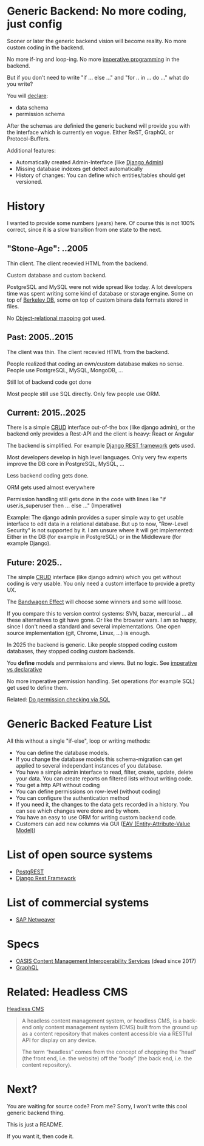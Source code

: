 # Generic Backend: No more coding, just config

Sooner or later the generic backend vision will become reality. No more custom coding in the backend.

No more if-ing and loop-ing. No more [imperative programming](https://en.wikipedia.org/wiki/Imperative_programming) in the backend.

But if you don't need to write "if ... else ..." and "for .. in ... do ..." what do you write?

You will [declare](https://en.wikipedia.org/wiki/Declarative_programming):

* data schema
* permission schema

After the schemas are definied the generic backend will provide you with the interface which is currently en vogue. Either ReST, GraphQL or Protocol-Buffers.

Additional features:

* Automatically created Admin-Interface (like [Django Admin](https://docs.djangoproject.com/en/3.0/ref/contrib/admin/))
* Missing database indexes get detect automatically
* History of changes: You can define which entities/tables should get versioned. 

# History 

I wanted to provide some numbers (years) here. Of course this is not 100% correct, since it is a slow transition from one state to the next.

## "Stone-Age": ..2005

Thin client. The client recevied HTML from the backend.

Custom database and custom backend.

PostgreSQL and MySQL were not wide spread like today. A lot developers time was spent writing
some kind of database or storage engine. Some on top of [Berkeley DB](https://en.wikipedia.org/wiki/Berkeley_DB),
some on top of custom binara data formats stored in files.

No [Object-relational mapping](https://en.wikipedia.org/wiki/Object-relational_mapping) got used.

## Past: 2005..2015

The client was thin. The client recevied HTML from the backend.

People realized that coding an own/custom database makes no sense. People use PostgreSQL, MySQL, MongoDB, ...

Still lot of backend code got done

Most people still use SQL directly. Only few people use ORM.


## Current: 2015..2025

There is a simple [CRUD](https://en.wikipedia.org/wiki/Create,_read,_update_and_delete) interface out-of-the box (like django admin), or the backend only provides a Rest-API and the client is heavy: React or Angular

The backend is simplified. For example [Django REST framework](https://www.django-rest-framework.org/) gets used.

Most developers develop in high level languages. Only very few experts improve the DB core in PostgreSQL, MySQL, ...

Less backend coding gets done.

ORM gets used almost everywhere

Permission handling still gets done in the code with lines like "if user.is_superuser then ... else ..." (Imperative)

Example: The django admin provides a super simple way to get usable interface to edit data in a relational database. But up to now, "Row-Level Security" is not supported by it. I am unsure where it will get implemented: Either in the DB (for example in PostgreSQL) or in the Middleware (for example Django).

## Future: 2025..

The simple [CRUD](https://en.wikipedia.org/wiki/Create,_read,_update_and_delete) interface (like django admin) which you get without coding is very usable. You only need a custom interface to provide a pretty UX.

The [Bandwagen Effect](https://en.wikipedia.org/wiki/Bandwagon_effect) will choose some winners and some will loose.

If you compare this to version control systems: SVN, bazar, mercurial ... all these alternatives to git have gone. Or like the browser wars. I am so happy, since I don't need a standard and several implementations. One open source implementation (git, Chrome, Linux, ...) is enough.

In 2025 the backend is generic. Like people stopped coding custom databases, they stopped coding custom backends.

You **define** models and permissions and views. But no logic. See [imperative vs declarative](https://www.google.com/search?q=imperative+vs+declarative)

No more imperative permission handling. Set operations (for example SQL) get used to define them.

Related: [Do permission checking via SQL](https://github.com/guettli/programming-guidelines#do-permission-checking-via-sql)

# Generic Backed Feature List

All this without a single "if-else", loop or writing methods:

* You can define the database models.
* If you change the database models this schema-migration can get applied to several independant instances of you database.
* You have a simple admin interface to read, filter, create, update, delete your data. You can create reports on filtered lists without writing code.
* You get a http API without coding
* You can define permissions on row-level (without coding)
* You can configure the authentication method
* If you need it, the changes to the data gets recorded in a history. You can see which changes were done and by whom.
* You have an easy to use ORM for writing custom backend code.
* Customers can add new columns via GUI ([EAV (Entity-Attribute-Value Model)](https://en.wikipedia.org/wiki/Entity%E2%80%93attribute%E2%80%93value_model))

# List of open source systems

* [PostgREST](http://postgrest.org/)
* [Django Rest Framework](https://www.django-rest-framework.org/)

# List of commercial systems

* [SAP Netweaver](https://en.wikipedia.org/wiki/SAP_NetWeaver)

# Specs

* [OASIS Content Management Interoperability Services](https://www.oasis-open.org/committees/tc_home.php?wg_abbrev=cmis) (dead since 2017)
* [GraphQL](https://graphql.org/)

# Related: Headless CMS

[Headless CMS](https://en.wikipedia.org/wiki/Headless_content_management_system) 

> A headless content management system, or headless CMS, is a back-end only content management system (CMS) built from the 
> ground up as a content repository that makes content accessible via a RESTful API for display on any device.
> 
> The term “headless” comes from the concept of chopping the “head” (the front end, i.e. the website) off the “body” (the 
> back end, i.e. the content repository).


# Next?

You are waiting for source code? From me? Sorry, I won't write this cool generic backend thing.

This is just a README.

If you want it, then code it.
